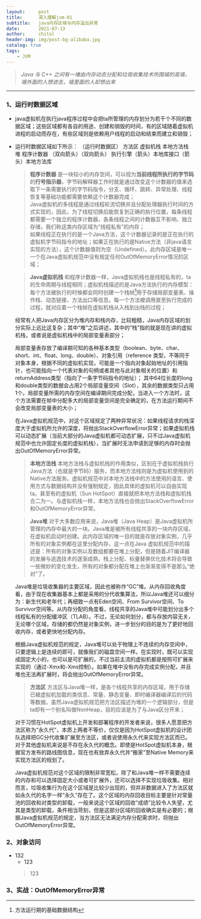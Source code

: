 ```yaml
---
layout:     post
title:      深入理解jvm-01
subtitle:   java内存区域与内存溢出异常
date:       2021-07-13
author:     chital
header-img: img/post-bg-alibaba.jpg
catalog: true
tags:
    - JVM
---
```


> *Java 与 C++ 之间有一堵由内存动态分配和垃圾收集技术所围城的高墙，墙外面的人想进去，墙里面的人却想出来* 

***
### 1、运行时数据区域
* java虚拟机在执行java程序过程中会把ta所管理的内存划分为若干个不同的数据区域；这些区域都有各自的用途、创建和销毁的时间，有的区域随着虚拟机进程的启动而存在，有些区域则是依赖用户线程的启动和结束而建立和销毁；
* 运行时数据区域如下所示：
（运行时数据区）
方法区 虚拟机栈 本地方法栈
堆 程序计数器
（双向箭头）（双向箭头）
执行引擎（箭头）本地库接口（箭头）本地方法库
    >**程序计数器**
    是一块较小的内存空间，可以视为<strong>当前线程所执行的字节码</strong>的<strong>行号指示器</strong>，字节码解释器工作时就是通过改变这个计数器的值来选取下一条需要执行的字节码指令，分支、循环、跳转、异常处理、线程恢复等基础功能都需要依赖这个计数器完成；<br>
    Java虚拟机的多线程是通过线程轮流切换并且分配处理器执行时间的方式实现的，因此，为了线程切换后能恢复到正确的执行位置，每条线程都需要一个独立的程序计数器，各条线程之间的计数器互不影响、独立存储，我们称这类内存区域为“线程私有”的内存；<br>
    如果线程正在执行的是一个Java方法，这个计数器记录的是正在执行的虚拟机字节码指令的地址；如果正在执行的是Native方法（非java语言实现的方法），这个计数器值则为空（Undefined）。此内存区域是唯一一个在Java虚拟机规范中没有规定任何OutOfMemoryError情况的区域；<br>

    >**Java虚拟机栈**
    和程序计数器一样，Java虚拟机栈也是线程私有的，ta的生命周期与线程相同；虚拟机栈描述的是Java方法执行的内存模型：每个方法被执行的时候都会同时创建一个栈帧[^栈帧]用于存储局部变量表、操作栈、动态链接、方法出口等信息。每一个方法被调用直至执行完成的过程，就对应着一个栈帧在虚拟机栈从入栈到出栈的过程；  

    经常有人把Java内存区分为堆内存和栈内存，比较粗糙，Java内存区域的划分实际上远比这复杂；其中“堆”之后讲述，其中的“栈”指的就是现在讲的虚拟机栈，或者说是虚拟机栈中的局部变量表部分；  

    局部变量表存放了编译期可知的各种基本类型（boolean、byte、char、short、int、float、long、double）、对象引用（reference 类型，不等同于对象本身，根据不同的虚拟机实现，可能是一个指向对象起始地址的引用指针，也可能指向一个代表对象的句柄或者其他与此对象相关的位置）和returnAddress类型（指向了一条字节码指令的地址）；
    其中64位长度的long和double类型的数据会占用2个局部变量空间（Slot），其余的数据类型只占用1个。局部变量所需的内存空间在编译期间完成分配，当进入一个方法时，这个方法需要在帧中分配多大的局部变量空间是完全确定的，在方法运行期间不会改变局部变量表的大小；  
    
    在Java虚拟机规范中，对这个区域规定了两种异常状况：如果线程请求的栈深度大于虚拟机所允许的深度，将抛出StackOverflowError异常；如果虚拟机栈可以动态扩展（当前大部分的Java虚拟机都可动态扩展，只不过Java虚拟机规范中也允许固定长度的虚拟机栈），当扩展时无法申请到足够的内存时会抛出OutOfMemoryError异常。
    [^栈帧]:方法运行期的基础数据结构

    >**本地方法栈**
    本地方法栈与虚拟机栈的作用类似，区别在于虚拟机栈执行Java方法（也就是字节码）服务，而本地方法栈则是为虚拟机使用到的Native方法服务。虚拟机规范中对本地方法栈中的方法使用的语言、使用方式与数据结构并没有强制规定，因此具体的虚拟机可以自由实现ta。甚至有的虚拟机（Sun HotSpot）直接就把本地方法栈和虚拟机栈合二为一。与虚拟机栈一样，本地方法栈也会抛出StackOverflowError和OutOfMemoryError异常。

    >**Java堆**
    对于大多数应用来说，Java堆（Java Heap）是Java虚拟机所管理的内存中最大的一块。Java堆是被所有线程共享的一块内存区域，在虚拟机启动时创建。此内存区域的唯一目的就是存放对象实例，几乎所有的对象实例都在这里分配内存，这一点在Java 虚拟机规范中的描述是：所有的对象实例以及数组都要在堆上分配，但是随着JIT编译器的发展与逃逸技术的逐渐成熟，栈上分配、标量替换优化技术将会导致一些微妙的变化发生，所有的对象都分配在堆上也渐渐变得不是那么“绝对”了。  

    Java堆是垃圾收集器的主要区域，因此也被称作“GC”堆。从内存回收角度看，由于现在收集器基本上都是采用的分代收集算法，所以Java堆还可以细分为：新生代和老年代；再细致一点有Eden空间、From Survivor空间、To Survivor空间等。从内存分配的角度看，线程共享的Java堆中可能划分出多个线程私有的分配缓冲区（TLAB）。不过，无论如何划分，都与存放内容无关，无论哪个区域，存储的都仍然是对象实例，进一步划分的目的是为了更好地回收内存，或者更快地分配内存。  

    根据Java虚拟机规范的规定，Java堆可以处于物理上不连续的内存空间中，只要逻辑上是连续的即可，就像我们的磁盘空间一样。在实现时，既可以实现成固定大小的，也可以是可扩展的，不过当前主流的虚拟机都是按照可扩展来实现的（通过-Xmx和-Xms控制）。如果在堆中没有内存完成实例分配，并且堆也无法再扩展时，将会抛出OutOfMemoryError异常。

    >**方法区**
    方法区与Java堆一样，是各个线程共享的内存区域，用于存储已被虚拟机加载的类信息、常量、静态变量、即时编译器编译后的代码等数据。虽然Java虚拟机规范把方法区描述为堆的一个逻辑部分，但是ta却有一个别名叫做NonHeap，目的应该是为了与Java区分开来；  

    对于习惯在HotSpot虚拟机上开发和部署程序的开发者来说，很多人愿意把方法区称为“永久代”，本质上两者不等价，仅仅是因为HotSpot虚拟机的设计团队选择把GC分代收集扩展至方法区，或者说使用永久代来实现方法区而已。对于其他虚拟机来说是不存在永久代的概念。即使是HotSpot虚拟机本身，根据官方发布的路线图信息，现在也有放弃永久代并“搬家”至Native Memory来实现方法区的规划了。  

    Java虚拟机规范对这个区域的限制非常宽松，除了和Java堆一样不需要连续的内存和可以选择固定大小或者可扩展外，还可以选择不实现垃圾收集。相对而言，垃圾收集行为在这个区域是比较少出现的，但并非数据进入了方法区就如永久代的名字一样“永久”存在了。这个区域的内存回收目标主要是针对常量池的回收和对类型的卸载，一般来说这个区域的回收“成绩”比较令人失望，尤其是类型的卸载，条件相当苛刻，但是这部分区域的回收确实是有必要的；根据Java虚拟机规范的规定，当方法区无法满足内存分配需求时，将抛出OutOfMemoryError异常。
### 2、对象访问
* 132
    * 123
    > 123
### 3、实战：OutOfMemoryError异常

